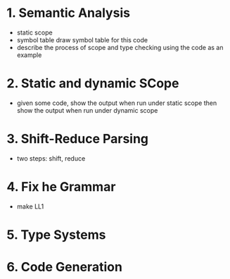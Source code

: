 # 1. Semantic Analysis
- static scope
- symbol table draw symbol table for this code
- describe the process of scope and type checking using the code as an example
# 2. Static and dynamic SCope
- given some code, show the output when run under static scope then show the output when run under dynamic scope
# 3. Shift-Reduce Parsing
- two steps: shift, reduce
# 4. Fix he Grammar
- make LL1
# 5. Type Systems
# 6. Code Generation
